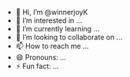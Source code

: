 - 👋 Hi, I’m @winnerjoyK
- 👀 I’m interested in ...
- 🌱 I’m currently learning ...
- 💞️ I’m looking to collaborate on ...
- 📫 How to reach me ...
- 😄 Pronouns: ...
- ⚡ Fun fact: ...

<!---
winnerjoyK/winnerjoyK is a ✨ special ✨ repository because its `README.md` (this file) appears on your GitHub profile.
You can click the Preview link to take a look at your changes.
--->
